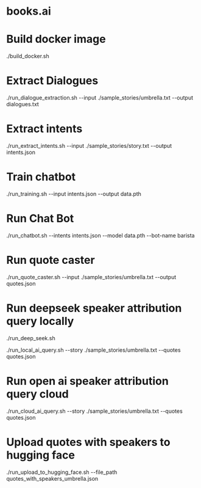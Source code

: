 # books.ai

# Build docker image
./build_docker.sh

# Extract Dialogues
./run_dialogue_extraction.sh --input ./sample_stories/umbrella.txt --output dialogues.txt

# Extract intents
./run_extract_intents.sh --input ./sample_stories/story.txt --output intents.json

# Train chatbot
./run_training.sh --input intents.json --output data.pth

# Run Chat Bot
./run_chatbot.sh --intents intents.json --model data.pth --bot-name barista

# Run quote caster
./run_quote_caster.sh --input ./sample_stories/umbrella.txt --output quotes.json

# Run deepseek speaker attribution query locally
./run_deep_seek.sh

./run_local_ai_query.sh --story ./sample_stories/umbrella.txt --quotes quotes.json

# Run open ai speaker attribution query cloud
./run_cloud_ai_query.sh --story ./sample_stories/umbrella.txt --quotes quotes.json

# Upload quotes with speakers to hugging face
 ./run_upload_to_hugging_face.sh --file_path quotes_with_speakers_umbrella.json
